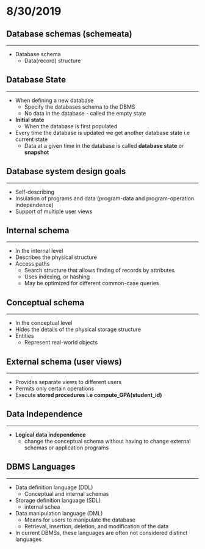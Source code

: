 # 8/30/2019

## Database schemas (schemeata)
---
- Database schema
  - Data(record) structure

## Database State
---
- When defining a new database
  - Specify the databases schema to the DBMS
  - No data in the database - called the empty state
- **Initial state**
  - When the database is first populated
- Every time the database is updated we get another database state i.e current state
  - Data at a given time in the database is called **database state** or **snapshot**

## Database system design goals
---
- Self-describing
- Insulation of programs and data (program-data and program-operation independence)
- Support of multiple user views
## Internal schema
---
- In the internal level
- Describes the physical structure
- Access paths
  - Search structure that allows finding of records by attributes
  - Uses indexing, or hashing
  - May be optimized for different common-case queries
## Conceptual schema
---
- In the conceptual level
- Hides the details of the physical storage structure
- Entities
  - Represent real-world objects

## External schema (user views)
---
- Provides separate views to different users
- Permits only certain operations
- Execute **stored procedures i.e compute_GPA(student_id)**

## Data Independence
---
- **Logical data independence**
  - change the conceptual schema without having to change external schemas or application programs
## DBMS Languages
---
- Data definition language (DDL)
  - Conceptual and internal schemas
- Storage definition language (SDL)
  - internal schea
- Data manipulation language (DML)
  - Means for users to manipulate the database
  - Retrieval, insertion, deletion, and modification of the data
- In current DBMSs, these languages are often not considered distinct languages

